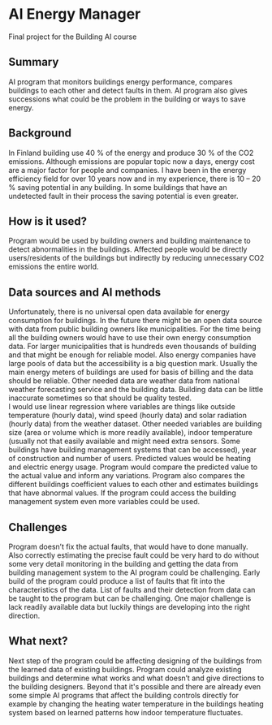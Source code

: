 # AI Energy Manager

Final project for the Building AI course

## Summary

AI program that monitors buildings energy performance, compares buildings to each other and detect faults in them. AI program also gives successions what could be the problem in the building or ways to save energy.


## Background

In Finland building use 40 % of the energy and produce 30 % of the CO2 emissions. Although emissions are popular topic now a days, energy cost are a major factor for people and companies. I have been in the energy efficiency field for over 10 years now and in my experience, there is 10 – 20 % saving potential in any building. In some buildings that have an undetected fault in their process the saving potential is even greater. 


## How is it used?

Program would be used by building owners and building maintenance to detect abnormalities in the buildings. Affected people would be directly users/residents of the buildings but indirectly by reducing unnecessary CO2 emissions the entire world.


## Data sources and AI methods
Unfortunately, there is no universal open data available for energy consumption for buildings. In the future there might be an open data source with data from public building owners like municipalities. For the time being all the building owners would have to use their own energy consumption data. For larger municipalities that is hundreds even thousands of building and that might be enough for reliable model. Also energy companies have large pools of data but the accessibility is a big question mark. Usually the main energy meters of buildings are used for basis of billing and the data should be reliable. Other needed data are weather data from national weather forecasting service and the building data. Building data can be little inaccurate sometimes so that should be quality tested.\
I would use linear regression where variables are things like outside temperature (hourly data), wind speed (hourly data) and solar radiation (hourly data) from the weather dataset. Other needed variables are building size (area or volume which is more readily available), indoor temperature (usually not that easily available and might need extra sensors. Some buildings have building management systems that can be accessed), year of construction and number of users. Predicted values would be heating and electric energy usage. Program would compare the predicted value to the actual value and inform any variations. Program also compares the different buildings coefficient values to each other and estimates buildings that have abnormal values. If the program could access the building management system even more variables could be used.


## Challenges

Program doesn’t fix the actual faults, that would have to done manually. Also correctly estimating the precise fault could be very hard to do without some very detail monitoring in the building and getting the data from building management system to the AI program could be challenging. Early build of the program could produce a list of faults that fit into the characteristics of the data. List of faults and their detection from data can be taught to the program but can be challenging. One major challenge is lack readily available data but luckily things are developing into the right direction.

## What next?

Next step of the program could be affecting designing of the buildings from the learned data of existing buildings. Program could analyze existing buildings and determine what works and what doesn’t and give directions to the building designers.
Beyond that it's possible and there are already even some simple AI programs that affect the building controls directly for example by changing the heating water temperature in the buildings heating system based on learned patterns how indoor temperature fluctuates.  

